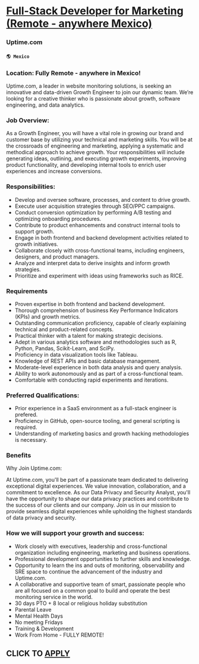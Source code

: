 # [Full-Stack Developer for Marketing (Remote - anywhere Mexico)](https://www.remotewlb.com/apply/full-stack-developer-for-marketing-remote-anywhere-mexico)  
### Uptime.com  
#### `🌎 Mexico`  

### Location: Fully Remote - anywhere in Mexico!

Uptime.com, a leader in website monitoring solutions, is seeking an innovative and data-driven Growth Engineer to join our dynamic team. We’re looking for a creative thinker who is passionate about growth, software engineering, and data analytics.

### Job Overview:

As a Growth Engineer, you will have a vital role in growing our brand and customer base by utilizing your technical and marketing skills. You will be at the crossroads of engineering and marketing, applying a systematic and methodical approach to achieve growth. Your responsibilities will include generating ideas, outlining, and executing growth experiments, improving product functionality, and developing internal tools to enrich user experiences and increase conversions.

### Responsibilities:

  * Develop and oversee software, processes, and content to drive growth.
  * Execute user acquisition strategies through SEO/PPC campaigns.
  * Conduct conversion optimization by performing A/B testing and optimizing onboarding procedures.
  * Contribute to product enhancements and construct internal tools to support growth.
  * Engage in both frontend and backend development activities related to growth initiatives.
  * Collaborate closely with cross-functional teams, including engineers, designers, and product managers.
  * Analyze and interpret data to derive insights and inform growth strategies.
  * Prioritize and experiment with ideas using frameworks such as RICE.

### Requirements

  * Proven expertise in both frontend and backend development.
  * Thorough comprehension of business Key Performance Indicators (KPIs) and growth metrics.
  * Outstanding communication proficiency, capable of clearly explaining technical and product-related concepts.
  * Practical thinker with a talent for making strategic decisions.
  * Adept in various analytics software and methodologies such as R, Python, Pandas, Scikit-Learn, and SciPy.
  * Proficiency in data visualization tools like Tableau.
  * Knowledge of REST APIs and basic database management.
  * Moderate-level experience in both data analysis and query analysis.
  * Ability to work autonomously and as part of a cross-functional team.
  * Comfortable with conducting rapid experiments and iterations.

### **Preferred Qualifications:**

  * Prior experience in a SaaS environment as a full-stack engineer is prefered.
  * Proficiency in GitHub, open-source tooling, and general scripting is required.
  * Understanding of marketing basics and growth hacking methodologies is necessary.

### Benefits

Why Join Uptime.com:

At Uptime.com, you'll be part of a passionate team dedicated to delivering exceptional digital experiences. We value innovation, collaboration, and a commitment to excellence. As our Data Privacy and Security Analyst, you'll have the opportunity to shape our data privacy practices and contribute to the success of our clients and our company. Join us in our mission to provide seamless digital experiences while upholding the highest standards of data privacy and security.

### How we will support your growth and success:

  * Work closely with executives, leadership and cross-functional organization including engineering, marketing and business operations.
  * Professional development opportunities to further skills and knowledge. 
  * Opportunity to learn the ins and outs of monitoring, observability and SRE space to continue the advancement of the industry and Uptime.com.
  * A collaborative and supportive team of smart, passionate people who are all focused on a common goal to build and operate the best monitoring service in the world.
  * 30 days PTO + 8 local or religious holiday substitution 
  * Parental Leave
  * Mental Health Days
  * No meeting Fridays 
  * Training & Development
  * Work From Home - FULLY REMOTE! 

  
## CLICK TO [APPLY](https://www.remotewlb.com/apply/full-stack-developer-for-marketing-remote-anywhere-mexico)

